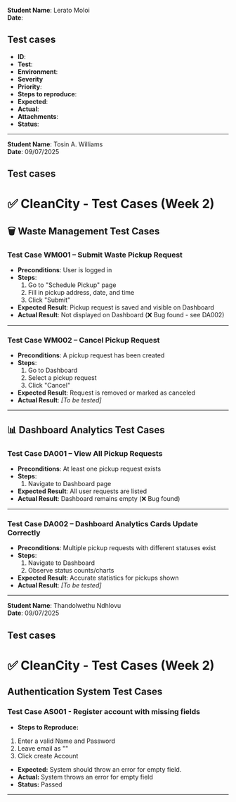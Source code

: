 **Student Name**: Lerato Moloi <br>
**Date**:

## Test cases  

<!--test case Template-->
- **ID**: 
- **Test**:
- **Environment**:  
- **Severity**
- **Priority**:
- **Steps to reproduce**:
- **Expected**:
- **Actual**:
- **Attachments**:
- **Status**: 
---

**Student Name**: Tosin A. Williams <br>
**Date**: 09/07/2025

## Test cases  

<!--test case Template-->
 # ✅ CleanCity - Test Cases (Week 2)

## 🗑️ Waste Management Test Cases

### Test Case WM001 – Submit Waste Pickup Request
- **Preconditions**: User is logged in
- **Steps**:
  1. Go to "Schedule Pickup" page
  2. Fill in pickup address, date, and time
  3. Click "Submit"
- **Expected Result**: Pickup request is saved and visible on Dashboard
- **Actual Result**: Not displayed on Dashboard (❌ Bug found - see DA002)

---

### Test Case WM002 – Cancel Pickup Request
- **Preconditions**: A pickup request has been created
- **Steps**:
  1. Go to Dashboard
  2. Select a pickup request
  3. Click "Cancel"
- **Expected Result**: Request is removed or marked as canceled
- **Actual Result**: _[To be tested]_

---

## 📊 Dashboard Analytics Test Cases

### Test Case DA001 – View All Pickup Requests
- **Preconditions**: At least one pickup request exists
- **Steps**:
  1. Navigate to Dashboard page
- **Expected Result**: All user requests are listed
- **Actual Result**: Dashboard remains empty (❌ Bug found)

---

### Test Case DA002 – Dashboard Analytics Cards Update Correctly
- **Preconditions**: Multiple pickup requests with different statuses exist
- **Steps**:
  1. Navigate to Dashboard
  2. Observe status counts/charts
- **Expected Result**: Accurate statistics for pickups shown
- **Actual Result**: _[To be tested]_


---

**Student Name**: Thandolwethu Ndhlovu <br>
**Date**: 09/07/2025

## Test cases  

<!--test case Template-->
 # ✅ CleanCity - Test Cases (Week 2)

 ## Authentication System Test Cases
 ### Test Case AS001 - Register account with missing fields
- **Steps to Reproduce:**
 1. Enter a valid Name and Password
 2. Leave email as ""
 3. Click create Account
- **Expected:**
System should throw an error for empty field.
- **Actual:**
System throws an error for empty field
- **Status:** Passed
---


